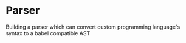 # Parser
Building a parser which can convert custom programming language's syntax to a babel compatible AST
